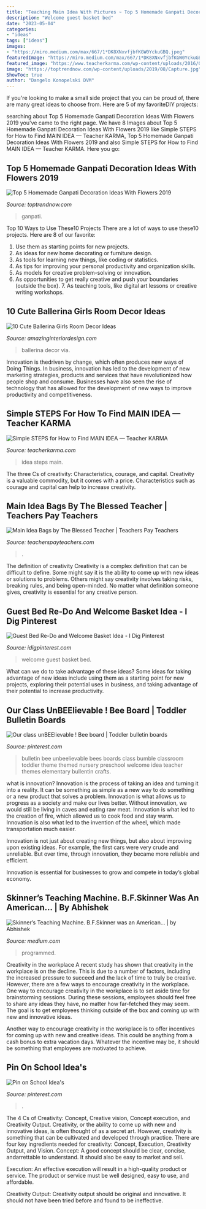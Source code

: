 ```yaml
---
title: "Teaching Main Idea With Pictures ~ Top 5 Homemade Ganpati Decoration Ideas With Flowers 2019"
description: "Welcome guest basket bed"
date: "2023-05-04"
categories:
- "ideas"
tags: ["ideas"]
images:
- "https://miro.medium.com/max/667/1*DK8XNxvfjbfKGW0YckuGBQ.jpeg"
featuredImage: "https://miro.medium.com/max/667/1*DK8XNxvfjbfKGW0YckuGBQ.jpeg"
featured_image: "https://www.teacherkarma.com/wp-content/uploads/2016/07/steps-find-main-idea-740x416.jpg"
image: "https://toptrendnow.com/wp-content/uploads/2019/08/Capture.jpg"
ShowToc: true
author: "Dangelo Konopelski DVM"
---
```



If you're looking to make a small side project that you can be proud of, there are many great ideas to choose from. Here are 5 of my favoriteDIY projects: 

	

		
searching about Top 5 Homemade Ganpati Decoration Ideas With Flowers 2019 you've came to the right page. We have 8 Images about Top 5 Homemade Ganpati Decoration Ideas With Flowers 2019 like Simple STEPS for How to Find MAIN IDEA — Teacher KARMA, Top 5 Homemade Ganpati Decoration Ideas With Flowers 2019 and also Simple STEPS for How to Find MAIN IDEA — Teacher KARMA. Here you go:
		
    
## Top 5 Homemade Ganpati Decoration Ideas With Flowers 2019

<img loading=lazy src="https://toptrendnow.com/wp-content/uploads/2019/08/Capture.jpg" onerror="this.onerror=null;this.src='https://tse4.mm.bing.net/th?id=OIP.ce73jspyG9Rbi51uHl-JdAAAAA&amp;pid=15.1';" alt="Top 5 Homemade Ganpati Decoration Ideas With Flowers 2019">

_Source: toptrendnow.com_

>ganpati. 

	

Top 10 Ways to Use These10 Projects
There are a lot of ways to use these10 projects. Here are 8 of our favorite:
1. Use them as starting points for new projects.
2. As ideas for new home decorating or furniture design.
3. As tools for learning new things, like coding or statistics.
4. As tips for improving your personal productivity and organization skills.
5. As models for creative problem-solving or innovation.
6. As opportunities to get really creative and push your boundaries (outside the box).      7. As teaching tools, like digital art lessons or creative writing workshops. 
    
## 10 Cute Ballerina Girls Room Decor Ideas

<img loading=lazy src="http://www.amazinginteriordesign.com/wp-content/uploads/2017/09/Ballerina-Girls-Room-Decor-2.jpg" onerror="this.onerror=null;this.src='https://tse4.mm.bing.net/th?id=OIP.4ELwcCBjgR5_A4Jl1L19JwHaOO&amp;pid=15.1';" alt="10 Cute Ballerina Girls Room Decor Ideas">

_Source: amazinginteriordesign.com_

>ballerina decor via. 

	

Innovation is thedriven by change, which often produces new ways of Doing Things. In business, innovation has led to the development of new marketing strategies, products and services that have revolutionized how people shop and consume. Businesses have also seen the rise of technology that has allowed for the development of new ways to improve productivity and competitiveness.

    
## Simple STEPS For How To Find MAIN IDEA — Teacher KARMA

<img loading=lazy src="https://www.teacherkarma.com/wp-content/uploads/2016/07/steps-find-main-idea-740x416.jpg" onerror="this.onerror=null;this.src='https://tse4.mm.bing.net/th?id=OIP.CPZBLsl4DBlRl2fThTHdxQHaEK&amp;pid=15.1';" alt="Simple STEPS for How to Find MAIN IDEA — Teacher KARMA">

_Source: teacherkarma.com_

>idea steps main. 

	

The three Cs of creativity: Characteristics, courage, and capital.
Creativity is a valuable commodity, but it comes with a price. Characteristics such as courage and capital can help to increase creativity.

    
## Main Idea Bags By The Blessed Teacher | Teachers Pay Teachers

<img loading=lazy src="https://ecdn.teacherspayteachers.com/thumbitem/Main-Idea-Bags-2092058-1459940412/original-2092058-2.jpg" onerror="this.onerror=null;this.src='https://tse2.mm.bing.net/th?id=OIP.zPfUp-CloE52waYeckDDyAAAAA&amp;pid=15.1';" alt="Main Idea Bags by The Blessed Teacher | Teachers Pay Teachers">

_Source: teacherspayteachers.com_

>. 

	

The definition of creativity
Creativity is a complex definition that can be difficult to define. Some might say it is the ability to come up with new ideas or solutions to problems. Others might say creativity involves taking risks, breaking rules, and being open-minded. No matter what definition someone gives, creativity is essential for any creative person.

    
## Guest Bed Re-Do And Welcome Basket Idea - I Dig Pinterest

<img loading=lazy src="https://www.idigpinterest.com/wp-content/uploads/2016/10/hero-image1.jpg" onerror="this.onerror=null;this.src='https://tse3.mm.bing.net/th?id=OIP.57gbcODkyEs15iUXXzXG6wAAAA&amp;pid=15.1';" alt="Guest Bed Re-Do and Welcome Basket Idea - I Dig Pinterest">

_Source: idigpinterest.com_

>welcome guest basket bed. 

	

What can we do to take advantage of these ideas?
Some ideas for taking advantage of new ideas include using them as a starting point for new projects, exploring their potential uses in business, and taking advantage of their potential to increase productivity.

    
## Our Class UnBEElievable ! Bee Board | Toddler Bulletin Boards

<img loading=lazy src="https://i.pinimg.com/736x/e1/61/f2/e161f290750677278f36d60e626dbe35--bee-bulletin-boards-bumble-bees.jpg" onerror="this.onerror=null;this.src='https://tse4.mm.bing.net/th?id=OIP.RrjBVFgdHpcdg7EWZFoWiQHaJ6&amp;pid=15.1';" alt="Our class unBEElievable ! Bee board | Toddler bulletin boards">

_Source: pinterest.com_

>bulletin bee unbeelievable bees boards class bumble classroom toddler theme themed nursery preschool welcome idea teacher themes elementary bullentin crafts. 

	

what is innovation?
Innovation is the process of taking an idea and turning it into a reality. It can be something as simple as a new way to do something or a new product that solves a problem. Innovation is what allows us to progress as a society and make our lives better.
Without innovation, we would still be living in caves and eating raw meat. Innovation is what led to the creation of fire, which allowed us to cook food and stay warm. Innovation is also what led to the invention of the wheel, which made transportation much easier.

Innovation is not just about creating new things, but also about improving upon existing ideas. For example, the first cars were very crude and unreliable. But over time, through innovation, they became more reliable and efficient.

Innovation is essential for businesses to grow and compete in today’s global economy.

    
## Skinner’s Teaching Machine. B.F.Skinner Was An American… | By Abhishek

<img loading=lazy src="https://miro.medium.com/max/667/1*DK8XNxvfjbfKGW0YckuGBQ.jpeg" onerror="this.onerror=null;this.src='https://tse3.mm.bing.net/th?id=OIP.X6MlokgovvPWaFhRR6rZWgHaLG&amp;pid=15.1';" alt="Skinner’s Teaching Machine. B.F.Skinner was an American… | by Abhishek">

_Source: medium.com_

>programmed. 

	

Creativity in the workplace
A recent study has shown that creativity in the workplace is on the decline. This is due to a number of factors, including the increased pressure to succeed and the lack of time to truly be creative. However, there are a few ways to encourage creativity in the workplace.
One way to encourage creativity in the workplace is to set aside time for brainstorming sessions. During these sessions, employees should feel free to share any ideas they have, no matter how far-fetched they may seem. The goal is to get employees thinking outside of the box and coming up with new and innovative ideas.

Another way to encourage creativity in the workplace is to offer incentives for coming up with new and creative ideas. This could be anything from a cash bonus to extra vacation days. Whatever the incentive may be, it should be something that employees are motivated to achieve.

    
## Pin On School Idea&#039;s

<img loading=lazy src="https://i.pinimg.com/736x/43/c7/c6/43c7c60e5aefdfa124ce55c736e60301.jpg" onerror="this.onerror=null;this.src='https://tse2.mm.bing.net/th?id=OIP.9lwtCYQyBvG5JSrRW2DsWQHaNK&amp;pid=15.1';" alt="Pin on School Idea&#039;s">

_Source: pinterest.com_

>. 

	

The 4 Cs of Creativity: Concept, Creative vision, Concept execution, and Creativity Output.
Creativity, or the ability to come up with new and innovative ideas, is often thought of as a secret art. However, creativity is something that can be cultivated and developed through practice. There are four key ingredients needed for creativity: Concept, Execution, Creativity Output, and Vision.
Concept: A good concept should be clear, concise, andarrettable to understand. It should also be easy to market and sell.

Execution: An effective execution will result in a high-quality product or service. The product or service must be well designed, easy to use, and affordable.

Creativity Output: Creativity output should be original and innovative. It should not have been tried before and found to be ineffective.

